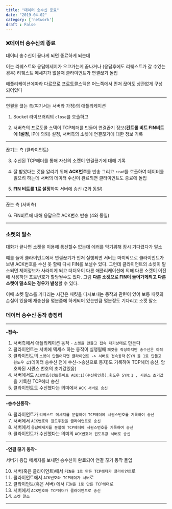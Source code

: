 ```yaml
---
title: "데이터 송수신 종료"
date: "2019-04-02"
category: ['network']
draft : False
---
```


### ❌데이터 송수신의 종료

데이터 송수신이 끝나게 되면 종료하게 되는데

이는 리퀘스트와 응답메세지가 오고가는게 끝나거나
(응답후에도 리퀘스트가 갈 수있는 경우) 리퀘스트 메세지가 없을때 클라이언트가 연결끊기 돌입

애플리케이션에따라 다르므로 프로토콜스택은 어느쪽에서 먼저 끊어도 상관없게 구성되어있다


***

연결을 끊는 측(여기서는 서버라 가정)의 애플리케이션

1. Socket 라이브러리의 `close`를 호출하고
 
2. 서버측의 프로토콜 스택이 TCP헤더를 만들어 연결끊기 정보(**컨트롤 비트 FIN비트에 1설정**, IP에 의뢰) 설정, 서버측의 소켓에 연결끊기에 대한 정보 기록

***

끊기는 측 (클라이언트) 

3. 수신된 TCP헤더를 통해 자신의 소켓이 연결끊기에 대해 기록

4. 잘 받았다는 것을 알리기 위해 **ACK번호**를 반송
   그리고 `read`를 호출하여 데이터를 읽으려 하는데
   서버의 데이터 수신이 완료되면 클라이언트도 종료에 돌입

5. **FIN 비트를 1로 설정**하여 서버에 송신 (2와 동일)

***

끊는 측 (서버측)

6. FIN비트에 대해 응답으로 ACK번호 반송 (4와 동일)

***


### 소켓의 말소

대화가 끝나면 소켓을 이용해 통신할수 없는데 에러를 막기위해 잠시 기다렸다가 말소

예를 들어
클라이언트에서 연결끊기가 먼저 실행되면
서버는 마지막으로 클라이언트가 보낸 ACK번호를 수신 못 할때 다시 FIN를 보낼수 있다.
그런데 클라이언트의 소켓이 말소되면 제어정보가 사라지게 되고
더더욱이 다른 애플리케이션에 의해 다른 소켓이 이전에 사용하던 포트번호가 할당될수도 있다. 
그럼 **다른 소켓으로 FIN이 들어가게되고 다른 소켓이 말소되는 경우가 발생**할 수 있다.

이때 소켓 말소를 기다리는 시간은 패킷을 다시보내는 동작과 관련이 있어
보통 패킷의 손실이 있을때 재송신을 몇분쯤에 하게되어 있는만큼 몇분정도 기다리고 소켓 말소


### 데이터 송수신 동작 총정리

***
**-접속-**

1. 서버측에서 애플리케이션 동작 - `소켓을 만들고 접속 대기상태`로 만든다
2. 클라이언트는 서버에 액세스 하는 동작이 실행될때 `패킷을 작성하지만 송수신은 아직`
3. 클라이언트의 `소켓이 만들어지면 클라이언트 -> 서버로 접속동작`
(`SYN 을 1로 만들고 윈도우 값`(데이터 송수신 전에 수신->송신으로 통지)도 기록하여 TCP헤더 송신, 암호화된 시퀀스 번호의 초기값있음)
4. 서버에서도 `ACK번호(컨트롤비트 ACK:1)(수신확인용),윈도우 SYN:1 , 시퀀스 초기값`을 기록한 TCP헤더 송신
5. 클라이언트도 수신했다는 의미에서 `ACK 서버로 송신`

***
**-송수신동작-**

6. 클라이언트가 `리퀘스트 메세지를 분할하여 TCP헤더에 시퀀스번호를 기록하여 송신` 
7. 서버에서 `ACK번호와 윈도우값을 클라이언트로 송신`
8. 서버에서 `응답메세지를 분할해 TCP헤더에 시퀀스번호를 기록하여 송신`
9. 클라이언트가 수신했다는 의미의 `ACK번호와 윈도우값 서버로 송신`

***
**-연결 끊기 동작-**

서버가 응답 메세지를 보내면 송수신이 완료되어 연결 끊기 동작 돌입

10. 서버(혹은 클라이언트)에서 `FIN을 1로 만든 TCP헤더가 클라이언트`로
11. 클라이언트에서 `ACK번호와 TCP헤더가 서버`로
12. 클라이언트(혹은 서버) 에서 `FIN을 1로 만든 TCP헤더`로
13. 서버에서 `ACK번호와 TCP헤더가 클라이언트로 송신`
14. `소켓 말소`

***
